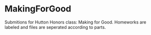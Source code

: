 # MakingForGood

Submitions for Hutton Honors class: Making for Good. 
Homeworks are labeled and files are seperated according to parts.
